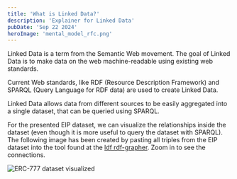 ```yaml
---
title: 'What is Linked Data?'
description: 'Explainer for Linked Data'
pubDate: 'Sep 22 2024'
heroImage: 'mental_model_rfc.png'
---
```

Linked Data is a term from the Semantic Web movement. The goal of Linked Data is to make data on the web machine-readable using existing web standards.

Current Web standards, like RDF (Resource Description Framework) and SPARQL (Query Language for RDF data) are used to create Linked Data.

Linked Data allows data from different sources to be easily aggregated into a single dataset, that can be queried using SPARQL.

For the presented EIP dataset, we can visualize the relationships inside the dataset (even though it is more useful to query the dataset with SPARQL). The following image has been created by pasting all triples from the EIP dataset into the tool found at the [ldf rdf-grapher](https://www.ldf.fi/service/rdf-grapher). Zoom in to see the connections.

![ERC-777 dataset visualized](../../assets/images/all-images/rdf-grapher-eip-777-new.png)
